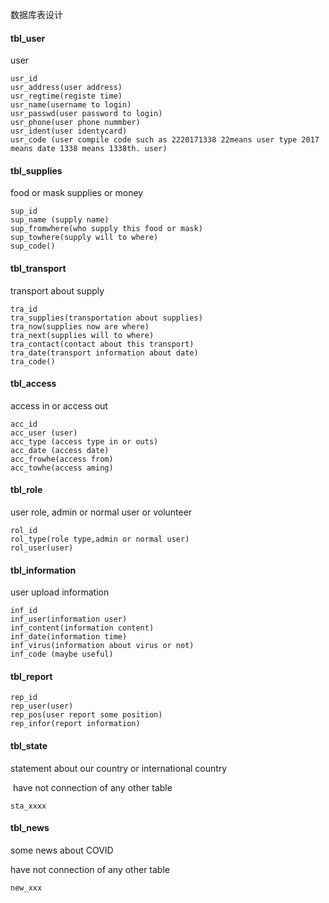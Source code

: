 数据库表设计

#### tbl_user

user

```
usr_id
usr_address(user address)
usr_regtime(registe time)
usr_name(username to login)
usr_passwd(user password to login)
usr_phone(user phone nummber)
usr_ident(user identycard)
usr_code (user compile code such as 2220171338 22means user type 2017 means date 1338 means 1338th. user)
```

#### tbl_supplies

food or mask supplies or money

```
sup_id
sup_name (supply name)
sup_fromwhere(who supply this food or mask)
sup_towhere(supply will to where)
sup_code()
```

#### tbl_transport

transport about supply

```
tra_id
tra_supplies(transportation about supplies)
tra_now(supplies now are where)
tra_next(supplies will to where)
tra_contact(contact about this transport)
tra_date(transport information about date)
tra_code()
```

#### tbl_access

access in or access out 

```
acc_id
acc_user (user)
acc_type (access type in or outs)
acc_date (access date)
acc_frowhe(access from)
acc_towhe(access aming)
```

#### tbl_role

user role, admin  or normal user or volunteer 

```
rol_id
rol_type(role type,admin or normal user)
rol_user(user)
```

#### tbl_information

user upload information 

```
inf_id
inf_user(information user)
inf_content(information content)
inf_date(information time)
inf_virus(information about virus or not)
inf_code (maybe useful)
```

#### tbl_report

```
rep_id
rep_user(user)
rep_pos(user report some position)
rep_infor(report information)
```

#### tbl_state

statement about our country or international country

​	have not connection of any other table

```
sta_xxxx

```

#### tbl_news

some news about COVID 

have not connection of any other table

```
new_xxx
```

